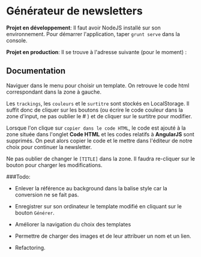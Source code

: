Générateur de newsletters
==================

__Projet en développement__: Il faut avoir NodeJS installé sur son environnement. Pour démarrer l'application, taper `grunt serve` dans la console.

__Projet en production__: Il se trouve à l'adresse suivante (pour le moment) : [](http://)

## Documentation

Naviguer dans le menu pour choisir un template. On retrouve le code html correspondant dans la zone à gauche.

Les `trackings`, les `couleurs` et le `surtitre` sont stockés en LocalStorage. Il suffit donc de cliquer sur les boutons (ou écrire le code couleur dans la zone d'input, ne pas oublier le # ) et de cliquer sur le surtitre pour modifier.

Lorsque l'on clique sur `copier dans le code HTML`, le code est ajouté à la zone située dans l'onglet __Code HTML__ et les codes relatifs à __AngularJS__ sont supprimés. On peut alors copier le code et le mettre dans l'éditeur de notre choix pour continuer la newsletter.

Ne pas oublier de changer le `[TITLE]` dans la zone. Il faudra re-cliquer sur le bouton pour charger les  modifications.


###Todo:

- Enlever la référence au background dans la balise style car la conversion ne se fait pas.

- Enregistrer sur son ordinateur le template modifié en cliquant sur le bouton `Générer`.

- Améliorer la navigation du choix des templates

- Permettre de charger des images et de leur attribuer un nom et un lien.

- Refactoring.



